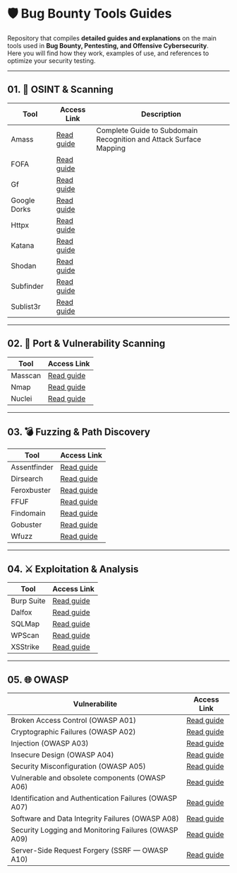 # 🛡️ Bug Bounty Tools Guides

Repository that compiles **detailed guides and explanations** on the main tools used in **Bug Bounty, Pentesting, and Offensive Cybersecurity**.     
Here you will find how they work, examples of use, and references to optimize your security testing.

---

## 01. 🔎 OSINT & Scanning
| Tool         |  Access Link                                                                                                                                       | Description |
| ------------ | -------------------------------------------------------------------------------------------------------------------------------------------------- | ---- |
| Amass        | [Read guide](https://medium.com/meetcyber/amass-complete-guide-to-subdomain-recognition-and-attack-surface-mapping-c1736db05f88)                   | Complete Guide to Subdomain Recognition and Attack Surface Mapping |
| FOFA         | [Read guide](https://medium.com/meetcyber/fofa-the-definitive-guide-to-asset-recognition-in-bug-bounty-and-osint-dc0448055220)                     |
| Gf           | [Read guide](https://medium.com/meetcyber/gf-your-essential-ally-for-vulnerability-recognition-and-detection-in-bug-bounty-a12f04a110ff)           |
| Google Dorks | [Read guide](https://medium.com/meetcyber/master-google-dorks-search-techniques-for-cybersecurity-and-osint-7ced756d02ca)                          |
| Httpx        | [Read guide](https://medium.com/meetcyber/httpx-for-bug-bounty-complete-guide-to-detecting-subdomains-and-active-hosts-22fa015dbedd)               |
| Katana       | [Read guide](https://medium.com/meetcyber/web-reconnaissance-with-katana-a-complete-guide-to-getting-started-with-bug-bounty-b9f2499e4c00)         |
| Shodan       | [Read guide](https://medium.com/meetcyber/shodans-guide-for-cybersecurity-professionals-from-basic-search-to-advanced-reconnaissance-dbeeee21c638) |
| Subfinder    | [Read guide](https://medium.com/meetcyber/how-to-use-subfinder-for-bug-bounty-complete-guide-with-examples-and-advanced-tips-779596c456bc)         |
| Sublist3r    | [Read guide](https://medium.com/meetcyber/a-complete-guide-to-sublist3r-how-to-enumerate-subdomains-for-bug-bounty-osint-2127ffe0ffac)             |

---

## 02. 🚀 Port & Vulnerability Scanning
| Tool     | Access Link                                                                                                                                |
| -------- | ------------------------------------------------------------------------------------------------------------------------------------------ |
| Masscan  | [Read guide](https://medium.com/meetcyber/complete-guide-to-masscan-high-speed-port-scanning-for-cybersecurity-professionals-9bb4f61c6173) |
| Nmap     | [Read guide](https://medium.com/@jpablo13/nmap-guide-port-scanning-is-just-the-beginning-0d60ebba5987)                                     |
| Nuclei   | [Read guide](https://medium.com/meetcyber/nuclei-for-bug-bounty-the-ultimate-guide-to-automated-vulnerability-detection-acf0e28b7eac)      |


---

## 03. 💣 Fuzzing & Path Discovery
| Tool         | Access Link                                                                                                                                      |
| ------------ | ------------------------------------------------------------------------------------------------------------------------------------------------ |
| Assentfinder | [Read guide](https://medium.com/meetcyber/assetfinder-guide-the-essential-tool-for-subdomain-discovery-in-bug-bounty-a703363a4598)               |
| Dirsearch    | [Read guide](https://medium.com/meetcyber/discover-how-attackers-abuse-clipboard-paste-handling-to-trigger-blind-xss-from-setup-to-65251336bb2e) |
| Feroxbuster  | [Read guide](https://medium.com/meetcyber/feroxbuster-an-ultra-fast-web-content-fuzzer-7a50d98dcf60)                                             |
| FFUF         | [Read guide](https://medium.com/meetcyber/ffuf-effective-fuzzing-for-pentesting-and-bug-bounty-5225c4d3c56b)                                     |
| Findomain    | [Read guide](https://medium.com/meetcyber/findomain-essential-tool-for-passive-subdomain-enumeration-2c1e78e71214)                               |
| Gobuster     | [Read guide](https://medium.com/meetcyber/gobuster-your-essential-tool-for-web-enumeration-pentesting-and-bug-bounty-143c3d134587)               |
| Wfuzz        | [Read guide](https://medium.com/meetcyber/wfuzz-fuzzing-web-for-pentesting-and-bug-bounty-06eb43124603)                                          |

---

## 04. ⚔️ Exploitation & Analysis
| Tool       | Access Link                                                                                                                   |
| ---------- | ----------------------------------------------------------------------------------------------------------------------------- |
| Burp Suite | [Read guide](https://medium.com/@jpablo13/burp-suite-guide-to-ethical-hacking-b47cf56fe638)                                   |
| Dalfox     | [Read guide](https://medium.com/meetcyber/dalfox-smart-xss-scanner-for-bug-bounty-and-pentesting-c9a4a8708179)                |
| SQLMap     | [Read guide](https://medium.com/meetcyber/the-ultimate-sqlmap-guide-detecting-and-exploiting-sql-injection-0499a6091022)      |
| WPScan     | [Read guide](https://medium.com/meetcyber/master-wpscan-in-bug-bounty-essential-guide-to-vulnerability-scanning-6c68a4a19b3a) |
| XSStrike   | [Read guide](https://medium.com/meetcyber/mastering-xsstrike-detecting-and-exploiting-xss-vulnerabilities-74dd1ec3e5a9)       | 

---

## 05. 🌐 OWASP
| Vulnerabilite  |  Access Link    |
| --- | --- |
| Broken Access Control (OWASP A01)                      | [Read guide](https://medium.com/meetcyber/complete-guide-to-broken-access-control-hacking-bug-bounty-and-prevention-in-web-applications-d549fcc140d6) |
| Cryptographic Failures (OWASP A02)                     | [Read guide](https://medium.com/meetcyber/cryptographic-failures-the-definitive-guide-to-hacking-bug-bounty-and-web-security-cd79728201cf) |
| Injection (OWASP A03)                                  | [Read guide](https://medium.com/meetcyber/injection-complete-guide-to-hacking-bug-bounty-and-prevention-e47e978d219d) |
| Insecure Design (OWASP A04)                            | [Read guide](https://medium.com/meetcyber/insecure-design-owasp-a04-hacking-bug-bounty-and-prevention-guide-4d4851d73677) |
| Security Misconfiguration (OWASP A05)                  | [Read guide](https://medium.com/meetcyber/security-misconfiguration-owasp-a05-hacking-and-bug-bounty-guide-d45c3a4438ae) |
| Vulnerable and obsolete components (OWASP A06)         | [Read guide](https://medium.com/meetcyber/vulnerable-and-obsolete-components-owasp-a06-hacking-and-bug-bounty-guide-0f8b3d1736c4) |
| Identification and Authentication Failures (OWASP A07) | [Read guide](https://medium.com/meetcyber/identification-and-authentication-failures-owasp-a07-for-hacking-bug-bounty-and-web-development-52a707be67af) |
| Software and Data Integrity Failures (OWASP A08)       | [Read guide](https://medium.com/meetcyber/software-and-data-integrity-failures-owasp-a08-for-hacking-bug-bounty-and-web-development-54403ea14351) |
| Security Logging and Monitoring Failures (OWASP A09)   | [Read guide](https://medium.com/meetcyber/security-logging-and-monitoring-failures-owasp-a09-complete-hacking-and-bug-bounty-guide-8533fa2d8c3d) |
| Server-Side Request Forgery (SSRF — OWASP A10)         | [Read guide](https://medium.com/meetcyber/server-side-request-forgery-ssrf-owasp-a10-a-complete-guide-to-hacking-and-bug-bounties-0b8f0825f83c) |

